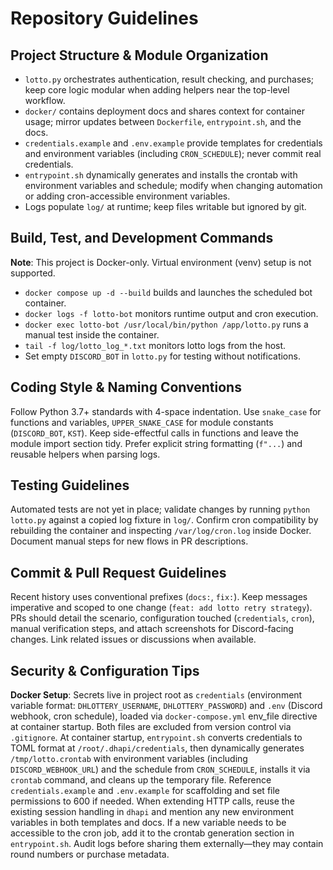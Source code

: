 # Repository Guidelines

## Project Structure & Module Organization
- `lotto.py` orchestrates authentication, result checking, and purchases; keep core logic modular when adding helpers near the top-level workflow.
- `docker/` contains deployment docs and shares context for container usage; mirror updates between `Dockerfile`, `entrypoint.sh`, and the docs.
- `credentials.example` and `.env.example` provide templates for credentials and environment variables (including `CRON_SCHEDULE`); never commit real credentials.
- `entrypoint.sh` dynamically generates and installs the crontab with environment variables and schedule; modify when changing automation or adding cron-accessible environment variables.
- Logs populate `log/` at runtime; keep files writable but ignored by git.

## Build, Test, and Development Commands
**Note**: This project is Docker-only. Virtual environment (venv) setup is not supported.

- `docker compose up -d --build` builds and launches the scheduled bot container.
- `docker logs -f lotto-bot` monitors runtime output and cron execution.
- `docker exec lotto-bot /usr/local/bin/python /app/lotto.py` runs a manual test inside the container.
- `tail -f log/lotto_log_*.txt` monitors lotto logs from the host.
- Set empty `DISCORD_BOT` in `lotto.py` for testing without notifications.

## Coding Style & Naming Conventions
Follow Python 3.7+ standards with 4-space indentation. Use `snake_case` for functions and variables, `UPPER_SNAKE_CASE` for module constants (`DISCORD_BOT`, `KST`). Keep side-effectful calls in functions and leave the module import section tidy. Prefer explicit string formatting (`f"...`) and reusable helpers when parsing logs.

## Testing Guidelines
Automated tests are not yet in place; validate changes by running `python lotto.py` against a copied log fixture in `log/`. Confirm cron compatibility by rebuilding the container and inspecting `/var/log/cron.log` inside Docker. Document manual steps for new flows in PR descriptions.

## Commit & Pull Request Guidelines
Recent history uses conventional prefixes (`docs:`, `fix:`). Keep messages imperative and scoped to one change (`feat: add lotto retry strategy`). PRs should detail the scenario, configuration touched (`credentials`, `cron`), manual verification steps, and attach screenshots for Discord-facing changes. Link related issues or discussions when available.

## Security & Configuration Tips
**Docker Setup**: Secrets live in project root as `credentials` (environment variable format: `DHLOTTERY_USERNAME`, `DHLOTTERY_PASSWORD`) and `.env` (Discord webhook, cron schedule), loaded via `docker-compose.yml` env_file directive at container startup. Both files are excluded from version control via `.gitignore`. At container startup, `entrypoint.sh` converts credentials to TOML format at `/root/.dhapi/credentials`, then dynamically generates `/tmp/lotto.crontab` with environment variables (including `DISCORD_WEBHOOK_URL`) and the schedule from `CRON_SCHEDULE`, installs it via `crontab` command, and cleans up the temporary file. Reference `credentials.example` and `.env.example` for scaffolding and set file permissions to 600 if needed. When extending HTTP calls, reuse the existing session handling in `dhapi` and mention any new environment variables in both templates and docs. If a new variable needs to be accessible to the cron job, add it to the crontab generation section in `entrypoint.sh`. Audit logs before sharing them externally—they may contain round numbers or purchase metadata.

